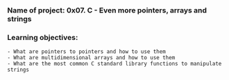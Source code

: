 ### Name of project: 0x07. C - Even more pointers, arrays and strings
### Learning objectives:
	- What are pointers to pointers and how to use them
	- What are multidimensional arrays and how to use them
	- What are the most common C standard library functions to manipulate strings
